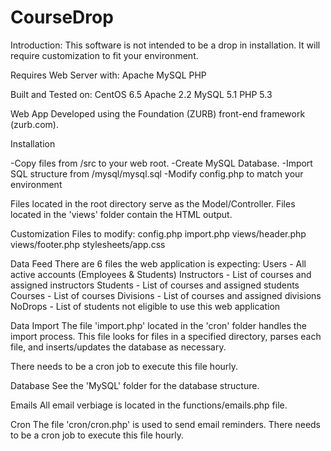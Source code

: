 CourseDrop
==========

Introduction:
This software is not intended to be a drop in installation.  It will require
customization to fit your environment.

Requires Web Server with:
Apache
MySQL
PHP

Built and Tested on:
CentOS 6.5
Apache 2.2
MySQL 5.1
PHP 5.3

Web App
Developed using the Foundation (ZURB) front-end framework (zurb.com).

Installation

-Copy files from /src to your web root.
-Create MySQL Database.
-Import SQL structure from /mysql/mysql.sql
-Modify config.php to match your environment

Files located in the root directory serve as the Model/Controller.  Files
located in the 'views' folder contain the HTML output.

Customization
Files to modify:
    config.php
    import.php
    views/header.php
    views/footer.php
    stylesheets/app.css

Data Feed
There are 6 files the web application is expecting:
    Users - All active accounts (Employees & Students)
    Instructors - List of courses and assigned instructors
    Students - List of courses and assigned students
    Courses - List of courses
    Divisions - List of courses and assigned divisions
    NoDrops - List of students not eligible to use this web application

Data Import
The file 'import.php' located in the 'cron' folder handles the import process.
This file looks for files in a specified directory, parses each file, and
inserts/updates the database as necessary.

There needs to be a cron job to execute this file hourly.

Database
See the 'MySQL' folder for the database structure.

Emails
All email verbiage is located in the functions/emails.php file.

Cron
The file 'cron/cron.php' is used to send email reminders.  There needs to be a
cron job to execute this file hourly.